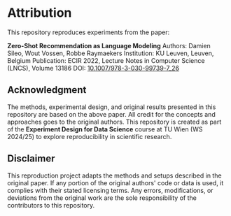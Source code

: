 # Attribution

This repository reproduces experiments from the paper:

**Zero-Shot Recommendation as Language Modeling**
Authors: Damien Sileo, Wout Vossen, Robbe Raymaekers
Institution: KU Leuven, Leuven, Belgium
Publication: ECIR 2022, Lecture Notes in Computer Science (LNCS), Volume 13186
DOI: [10.1007/978-3-030-99739-7_26](https://doi.org/10.1007/978-3-030-99739-7_26)

## Acknowledgment

The methods, experimental design, and original results presented in this repository are based on the above paper. All credit for the concepts and approaches goes to the original authors. This repository is created as part of the **Experiment Design for Data Science** course at TU Wien (WS 2024/25) to explore reproducibility in scientific research.

## Disclaimer

This reproduction project adapts the methods and setups described in the original paper. If any portion of the original authors' code or data is used, it complies with their stated licensing terms. Any errors, modifications, or deviations from the original work are the sole responsibility of the contributors to this repository.
